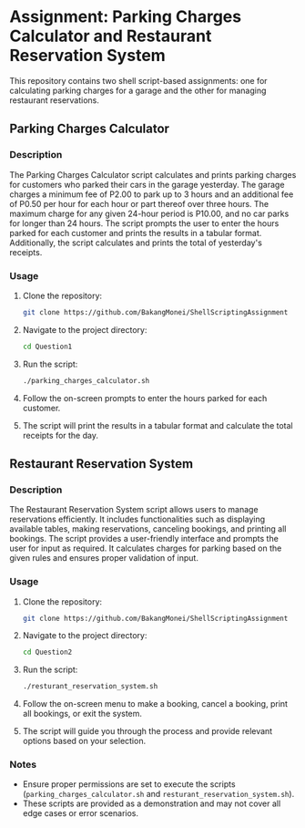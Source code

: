 # Assignment: Parking Charges Calculator and Restaurant Reservation System

This repository contains two shell script-based assignments: one for calculating parking charges for a garage and the other for managing restaurant reservations.

## Parking Charges Calculator

### Description

The Parking Charges Calculator script calculates and prints parking charges for customers who parked their cars in the garage yesterday. The garage charges a minimum fee of P2.00 to park up to 3 hours and an additional fee of P0.50 per hour for each hour or part thereof over three hours. The maximum charge for any given 24-hour period is P10.00, and no car parks for longer than 24 hours. The script prompts the user to enter the hours parked for each customer and prints the results in a tabular format. Additionally, the script calculates and prints the total of yesterday's receipts.

### Usage

1. Clone the repository:

    ```bash
    git clone https://github.com/BakangMonei/ShellScriptingAssignment
    ```

2. Navigate to the project directory:

    ```bash
    cd Question1
    ```

3. Run the script:

    ```bash
    ./parking_charges_calculator.sh
    ```

4. Follow the on-screen prompts to enter the hours parked for each customer.
5. The script will print the results in a tabular format and calculate the total receipts for the day.

## Restaurant Reservation System

### Description

The Restaurant Reservation System script allows users to manage reservations efficiently. It includes functionalities such as displaying available tables, making reservations, canceling bookings, and printing all bookings. The script provides a user-friendly interface and prompts the user for input as required. It calculates charges for parking based on the given rules and ensures proper validation of input.

### Usage

1. Clone the repository:

    ```bash
    git clone https://github.com/BakangMonei/ShellScriptingAssignment
    ```

2. Navigate to the project directory:

    ```bash
    cd Question2
    ```

3. Run the script:

    ```bash
    ./resturant_reservation_system.sh
    ```

4. Follow the on-screen menu to make a booking, cancel a booking, print all bookings, or exit the system.
5. The script will guide you through the process and provide relevant options based on your selection.

### Notes

- Ensure proper permissions are set to execute the scripts (`parking_charges_calculator.sh` and `resturant_reservation_system.sh`).
- These scripts are provided as a demonstration and may not cover all edge cases or error scenarios.
